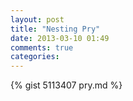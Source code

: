 ```yaml
---
layout: post
title: "Nesting Pry"
date: 2013-03-10 01:49
comments: true
categories: 
---
```

{% gist 5113407 pry.md %}
